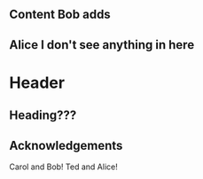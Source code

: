 
## Content Bob adds
## Alice I don't see anything in here

# Header

## Heading???

## Acknowledgements

Carol and Bob!
Ted and Alice!

